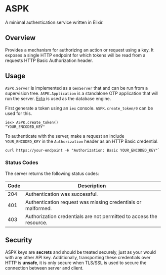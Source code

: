 # ASPK

A minimal authentication service written in Elixir.

## Overview

Provides a mechanism for authorizing an action or request using a key. It
exposes a single HTTP endpoint for which tokens will be read from a requests
HTTP Basic Authorization header.

## Usage

`ASPK.Server` is implemented as a `GenServer` that and can be run from a
supervision tree. `ASPK.Application` is a standalone OTP application that will
run the server. [Ecto](https://hexdocs.pm/ecto/Ecto.html) is used as the
database engine.

First generate a token using an `iex` console. `ASPK.create_token/0` can be used
for this.

```
iex> ASPK.create_token()
"YOUR_ENCODED_KEY"
```

To authenticate with the server, make a request an include `YOUR_ENCODED_KEY` in
the `Authorization` header as an HTTP Basic credential.

```
curl https://your-endpoint -H "Authorization: Basic YOUR_ENCODED_KEY"`
```

### Status Codes

The server returns the following status codes:

| Code | Description                                                         |
| ---- | ------------------------------------------------------------------- |
| 204  | Authentication was successful.                                      |
| 401  | Authentication request was missing credentials or malformed.        |
| 403  | Authorization credentials are not permitted to access the resource. |

## Security

ASPK keys are **secrets** and should be treated securely, just as your would
with any other API key. Additionally, transporting these credentials over HTTP
is **unsafe**, it is only secure when TLS/SSL is used to secure the connection
between server and client.
